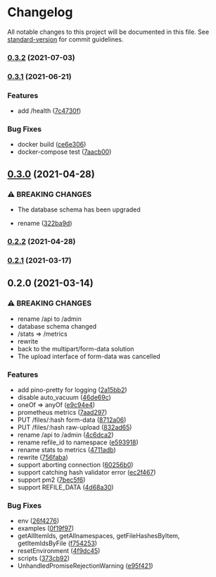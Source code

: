 # Changelog

All notable changes to this project will be documented in this file. See [standard-version](https://github.com/conventional-changelog/standard-version) for commit guidelines.

### [0.3.2](https://github.com/BlackGlory/refile/compare/v0.3.1...v0.3.2) (2021-07-03)

### [0.3.1](https://github.com/BlackGlory/refile/compare/v0.3.0...v0.3.1) (2021-06-21)


### Features

* add /health ([7c4730f](https://github.com/BlackGlory/refile/commit/7c4730f7172955f310522a7686a2bf3d95b3bb32))


### Bug Fixes

* docker build ([ce6e306](https://github.com/BlackGlory/refile/commit/ce6e3066ed2af76824bdcf92bda7ea0ca0cf3a2e))
* docker-compose test ([7aacb00](https://github.com/BlackGlory/refile/commit/7aacb00d8944ca0c63e6f8b1abe0856db7737057))

## [0.3.0](https://github.com/BlackGlory/refile/compare/v0.2.2...v0.3.0) (2021-04-28)


### ⚠ BREAKING CHANGES

* The database schema has been upgraded

* rename ([322ba9d](https://github.com/BlackGlory/refile/commit/322ba9d6857475b629c04f6df92ce5d502042801))

### [0.2.2](https://github.com/BlackGlory/refile/compare/v0.2.1...v0.2.2) (2021-04-28)

### [0.2.1](https://github.com/BlackGlory/refile/compare/v0.2.0...v0.2.1) (2021-03-17)

## 0.2.0 (2021-03-14)


### ⚠ BREAKING CHANGES

* rename /api to /admin
* database schema changed
* /stats => /metrics
* rewrite
* back to the multipart/form-data solution
* The upload interface of form-data was cancelled

### Features

* add pino-pretty for logging ([2a15bb2](https://github.com/BlackGlory/refile/commit/2a15bb29a7e19b8be7dd270f0d053a012f1dd73c))
* disable auto_vacuum ([46de69c](https://github.com/BlackGlory/refile/commit/46de69c2c249bc52403329836cb7b6d2bb19cbac))
* oneOf => anyOf ([e9c94e4](https://github.com/BlackGlory/refile/commit/e9c94e415f5e6f144bd626d26bcc5de9b5b8a573))
* prometheus metrics ([7aad297](https://github.com/BlackGlory/refile/commit/7aad297f6ed3a134495f568267a368202c4ae8c2))
* PUT /files/:hash form-data ([8712a06](https://github.com/BlackGlory/refile/commit/8712a0695cc02492edd861d5d4d50cc084a48992))
* PUT /files/:hash raw-upload ([832ad65](https://github.com/BlackGlory/refile/commit/832ad655429391bc5bb39a231e83d088f69cbd0b))
* rename /api to /admin ([4c6dca2](https://github.com/BlackGlory/refile/commit/4c6dca20943b985c34628e5390238da805af242c))
* rename refile_id to namespace ([e593918](https://github.com/BlackGlory/refile/commit/e5939182cce5f476eb50f6c0941fcf5eedc8aa8f))
* rename stats to metrics ([4711adb](https://github.com/BlackGlory/refile/commit/4711adb81c3f5a14e39afc49934e719d8c823c32))
* rewrite ([756faba](https://github.com/BlackGlory/refile/commit/756faba6203aba9fecf6f357222c3c75528f19da))
* support aborting connection ([60256b0](https://github.com/BlackGlory/refile/commit/60256b0a96616fb8ed6f759feb0be3128d689e4f))
* support catching hash validator error ([ec2f467](https://github.com/BlackGlory/refile/commit/ec2f4674fc337be39ea033faa3e06c20e024325f))
* support pm2 ([7bec5f6](https://github.com/BlackGlory/refile/commit/7bec5f6f272221c5814db5343ea8ce1843ea9f11))
* support REFILE_DATA ([4d68a30](https://github.com/BlackGlory/refile/commit/4d68a307447f9ae63a14bbbdf932f50f5473437c))


### Bug Fixes

* env ([26f4276](https://github.com/BlackGlory/refile/commit/26f42760c9441ef54485d00ce45cd4fc0d13c312))
* examples ([0f19f97](https://github.com/BlackGlory/refile/commit/0f19f97e9073602d5cdd1da62390ae236eb65ceb))
* getAllItemIds, getAllnamespaces, getFileHashesByItem, getItemIdsByFile ([f754253](https://github.com/BlackGlory/refile/commit/f75425300743d497baea4ba94f8d7f1503d727fd))
* resetEnvironment ([4f9dc45](https://github.com/BlackGlory/refile/commit/4f9dc45f573b5ff58d4997de757737b91af6d54e))
* scripts ([373cb92](https://github.com/BlackGlory/refile/commit/373cb925b5f4d69189704464ebd7b5d2c840419b))
* UnhandledPromiseRejectionWarning ([e95f421](https://github.com/BlackGlory/refile/commit/e95f421c15b928e0a14b9ab96d5891e2b9920c76))
